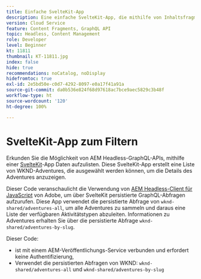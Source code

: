 ```yaml
---
title: Einfache SvelteKit-App
description: Eine einfache SvelteKit-App, die mithilfe von Inhaltsfragmenten erstellte WKND-Adventures darstellt.
version: Cloud Service
feature: Content Fragments, GraphQL API
topic: Headless, Content Management
role: Developer
level: Beginner
kt: 11811
thumbnail: KT-11811.jpg
index: false
hide: true
recommendations: noCatalog, noDisplay
hidefromtoc: true
exl-id: 2e5bd50e-c0d7-4292-8097-e0a17f41a91a
source-git-commit: da0b536e824f68d97618ac7bce9aec5829c3b48f
workflow-type: ht
source-wordcount: '120'
ht-degree: 100%

---
```


# SvelteKit-App zum Filtern

Erkunden Sie die Möglichkeit von AEM Headless-GraphQL-APIs, mithilfe einer [SvelteKit](https://kit.svelte.dev/)-App Daten aufzulisten. Diese SvelteKit-App erstellt eine Liste von WKND-Adventures, die ausgewählt werden können, um die Details des Adventures anzuzeigen.

Dieser Code veranschaulicht die Verwendung von [AEM Headless-Client für JavaScript](https://github.com/adobe/aem-headless-client-js/blob/main/api-reference.md) von Adobe, um über SvelteKit persistierte GraphQL-Abfragen aufzurufen. Diese App verwendet die persistierte Abfrage von `wknd-shared/adventures-all`, um alle Adventures zu sammeln und daraus eine Liste der verfügbaren Aktivitätstypen abzuleiten. Informationen zu Adventures erhalten Sie über die persistierte Abfrage `wknd-shared/adventures-by-slug`.

Dieser Code:

+ ist mit einem AEM-Veröffentlichungs-Service verbunden und erfordert keine Authentifizierung,
+ Verwendet die persistierten Abfragen von WKND: `wknd-shared/adventures-all` und `wknd-shared/adventures-by-slug`
